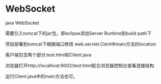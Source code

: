 # WebSocket
java WebSocket

需要引入tomcat下的jar包，即eclipse添加Server Runtime到build path下

项目部署到tomcat下根据端口修改 web.servlet.Clent中main方法的location

客户端包含两个部分:test.html和Client.java

浏览器打开http://localhost:9002/test.html配合浏览器控制台查看连接结构

运行Client.java中的main方法也可。
